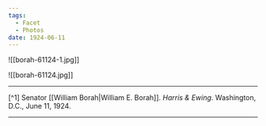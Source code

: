 ```yaml
---
tags:
  - Facet
  - Photos
date: 1924-06-11
---
```

![[borah-61124-1.jpg]]

![[borah-61124.jpg]]

--- 

[^1] Senator [[William Borah|William E. Borah]]. *Harris & Ewing*. Washington, D.C., June 11, 1924.

---